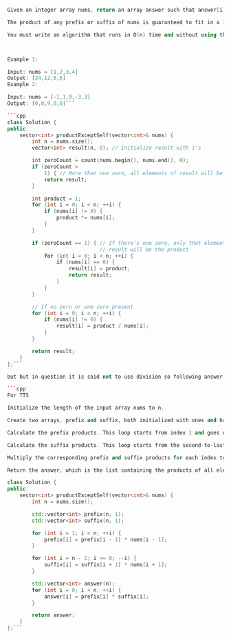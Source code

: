 ````cpp
Given an integer array nums, return an array answer such that answer[i] is equal to the product of all the elements of nums except nums[i].

The product of any prefix or suffix of nums is guaranteed to fit in a 32-bit integer.

You must write an algorithm that runs in O(n) time and without using the division operation.



Example 1:

Input: nums = [1,2,3,4]
Output: [24,12,8,6]
Example 2:

Input: nums = [-1,1,0,-3,3]
Output: [0,0,9,0,0]```

```cpp
class Solution {
public:
    vector<int> productExceptSelf(vector<int>& nums) {
        int n = nums.size();
        vector<int> result(n, 0); // Initialize result with 1's

        int zeroCount = count(nums.begin(), nums.end(), 0);
        if (zeroCount >
            1) { // More than one zero, all elements of result will be 0
            return result;
        }

        int product = 1;
        for (int i = 0; i < n; ++i) {
            if (nums[i] != 0) {
                product *= nums[i];
            }
        }

        if (zeroCount == 1) { // If there's one zero, only that element in
                              // result will be the product
            for (int i = 0; i < n; ++i) {
                if (nums[i] == 0) {
                    result[i] = product;
                    return result;
                }
            }
        }

        // If no zero or one zero present
        for (int i = 0; i < n; ++i) {
            if (nums[i] != 0) {
                result[i] = product / nums[i];
            }
        }

        return result;
    }
};```

but but in question it is said not to use division so following answer is valid :

```cpp
For TTS

Initialize the length of the input array nums to n.

Create two arrays, prefix and suffix, both initialized with ones and having the same length as nums. These arrays will hold the products of elements before and after each index in the nums array.

Calculate the prefix products. This loop starts from index 1 and goes up to n - 1. For each index i, prefix[i] is assigned the product of all elements before nums[i].

Calculate the suffix products. This loop starts from the second-to-last index (n - 2) and goes backward down to 0. For each index i, suffix[i] is assigned the product of all elements after nums[i].

Multiply the corresponding prefix and suffix products for each index to get the final result. This is done by iterating over each index i and calculating prefix[i] * suffix[i].

Return the answer, which is the list containing the products of all elements except the element at each index.

class Solution {
public:
    vector<int> productExceptSelf(vector<int>& nums) {
        int n = nums.size();

        std::vector<int> prefix(n, 1);
        std::vector<int> suffix(n, 1);

        for (int i = 1; i < n; ++i) {
            prefix[i] = prefix[i - 1] * nums[i - 1];
        }

        for (int i = n - 2; i >= 0; --i) {
            suffix[i] = suffix[i + 1] * nums[i + 1];
        }

        std::vector<int> answer(n);
        for (int i = 0; i < n; ++i) {
            answer[i] = prefix[i] * suffix[i];
        }

        return answer;
    }
};```
````
